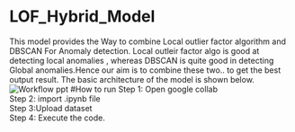 # LOF_Hybrid_Model
This model provides the Way to combine Local outlier factor algorithm and DBSCAN For Anomaly detection.
Local outleir factor algo is good at detecting local anomalies , whereas DBSCAN is quite good in detecting Global anomalies.Hence our aim is to combine these two.. to get the best output result.
The basic architecture of the model is shown below.
![Workflow ppt](https://github.com/priyanshu07O/LOF_Hybrid_Model/assets/123729850/d22cb95b-c095-4346-92ba-924bbff6a460)
#How to run
Step 1: Open google collab   
Step 2: import .ipynb file     
Step 3:Upload dataset   
Step 4: Execute the code.

